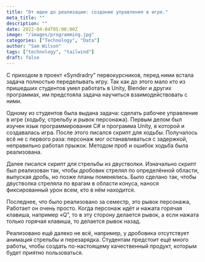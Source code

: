 ```yaml
---
title: "От идеи до реализации: создание управления в игре."
meta_title: ""
description: ""
date: 2022-04-04T05:00:00Z
image: "/images/programming.jpg"
categories: ["Technology", "Data"]
author: "Sam Wilson"
tags: ["technology", "tailwind"]
draft: false
---
```


С приходом в проект «Syndradry” первокурсников, перед ними встала задача полностью переделывать игру. Так как до этого мало кто из пришедших студентов умел работать в Unity, Blender и других программах, им предстояла задача научиться взаимодействовать с ними.

Одному из студентов была выдана задача: сделать рабочее управление в игре (ходьбу, стрельбу и рывок персонажа). Первым делом был изучен язык программирования C# и программа Unity, в которой и создавалась игра. После этого писался скрипт для ходьбы. Получалось всё не с первого раза: персонаж мог останавливаться с задержкой, неправильно работал прыжок. Методом проб и ошибок ходьба была реализована.

Далее писался скрипт для стрельбы из двустволки. Изначально скрипт был реализован так, чтобы дробовик стрелял по определённой области, выпуская дробь, но позже планы поменялись. Было сделано так, чтобы двустволка стреляла по врагам в области конуса, нанося фиксированный урон всем, кто в нём находится. 

Последнее, что было реализовано за семестр, это рывок персонажа, Работает он очень просто. Когда персонаж идёт и нажата горячая клавиша, например «Q”, то в эту сторону делается рывок, а если нажата только горячая клавиша, то делается рывок назад.

Реализовано ещё далеко не всё, например, у дробовика отсутствует анимация стрельбы и перезарядка. Студентам предстоит ещё много работы, чтобы создать по-настоящему качественный продукт, которым будет приятно пользоваться.